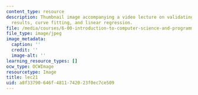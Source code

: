 ```yaml
---
content_type: resource
description: Thumbnail image accompanying a video lecture on validating simulation
  results, curve fitting, and linear regression.
file: /media/courses/6-00-introduction-to-computer-science-and-programming-fall-2008/a8f33790646f4811742023f0ec7ce509_lec21.jpg
file_type: image/jpeg
image_metadata:
  caption: ''
  credit: ''
  image-alt: ''
learning_resource_types: []
ocw_type: OCWImage
resourcetype: Image
title: lec21
uid: a8f33790-646f-4811-7420-23f0ec7ce509
---
```

